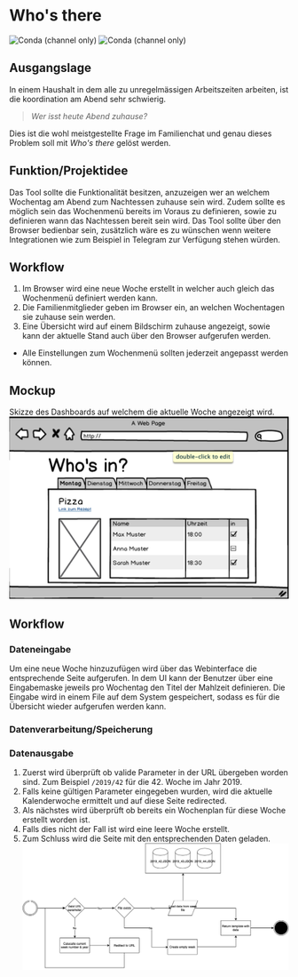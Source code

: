 # Who's there
![Conda (channel only)](https://img.shields.io/conda/vn/conda-forge/flask?label=flask) ![Conda (channel only)](https://img.shields.io/conda/vn/conda-forge/jinja2?label=jinja2)
## Ausgangslage
In einem Haushalt in dem alle zu unregelmässigen Arbeitszeiten arbeiten, ist die koordination am Abend sehr schwierig. 
> *Wer isst heute Abend zuhause?*

Dies ist die wohl meistgestellte Frage im Familienchat und genau dieses Problem soll mit *Who's there* gelöst werden.

## Funktion/Projektidee
Das Tool sollte die Funktionalität besitzen, anzuzeigen wer an welchem Wochentag am Abend zum Nachtessen zuhause sein wird. Zudem sollte es möglich sein das Wochenmenü bereits im Voraus zu definieren, sowie zu definieren wann das Nachtessen bereit sein wird. 
Das Tool sollte über den Browser bedienbar sein, zusätzlich wäre es zu wünschen wenn weitere Integrationen wie zum Beispiel in Telegram zur Verfügung stehen würden.

## Workflow
1. Im Browser wird eine neue Woche erstellt in welcher auch gleich das Wochenmenü definiert werden kann.
2. Die Familienmitglieder geben im Browser ein, an welchen Wochentagen sie zuhause sein werden.
3. Eine Übersicht wird auf einem Bildschirm zuhause angezeigt, sowie kann der aktuelle Stand auch über den Browser aufgerufen werden.

- Alle Einstellungen zum Wochenmenü sollten jederzeit angepasst werden können.

## Mockup
Skizze des Dashboards auf welchem die aktuelle Woche angezeigt wird.
![mockup](doku/mockup.png)

## Workflow
### Dateneingabe
Um eine neue Woche hinzuzufügen wird über das Webinterface die entsprechende Seite aufgerufen. In dem UI kann der Benutzer über eine Eingabemaske jeweils pro Wochentag den Titel der Mahlzeit definieren. Die Eingabe wird in einem File auf dem System gespeichert, sodass es für die Übersicht wieder aufgerufen werden kann.

### Datenverarbeitung/Speicherung

### Datenausgabe
1. Zuerst wird überprüft ob valide Parameter in der URL übergeben worden sind. Zum Beispiel `/2019/42` für die 42. Woche im Jahr 2019.
2. Falls keine gültigen Parameter eingegeben wurden, wird die aktuelle Kalenderwoche ermittelt und auf diese Seite redirected.
3. Als nächstes wird überprüft ob bereits ein Wochenplan für diese Woche erstellt worden ist. 
4. Falls dies nicht der Fall ist wird eine leere Woche erstellt.
5. Zum Schluss wird die Seite mit den entsprechenden Daten geladen.
![add_new_week](doku/show_week.png)
